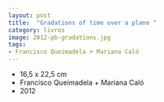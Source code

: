 ```yaml
---
layout: post
title:  "Gradations of time over a plane "
category: livros
image: 2012-pb-gradations.jpg
tags:
- Francisco Queimadela + Mariana Caló
---
```


- 16,5 x 22,5 cm
- Francisco Queimadela + Mariana Caló
- 2012

